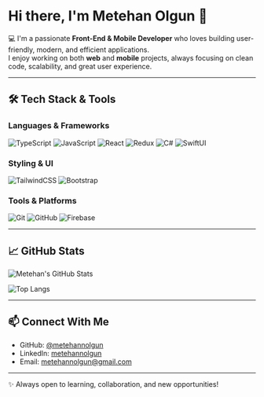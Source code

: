 # Hi there, I'm Metehan Olgun 👋

💻 I'm a passionate **Front-End & Mobile Developer** who loves building user-friendly, modern, and efficient applications.  
I enjoy working on both **web** and **mobile** projects, always focusing on clean code, scalability, and great user experience.

---

## 🛠️ Tech Stack & Tools

### Languages & Frameworks
![TypeScript](https://img.shields.io/badge/TypeScript-007ACC?style=for-the-badge&logo=typescript&logoColor=white)
![JavaScript](https://img.shields.io/badge/JavaScript-F7DF1E?style=for-the-badge&logo=javascript&logoColor=black)
![React](https://img.shields.io/badge/React-20232A?style=for-the-badge&logo=react&logoColor=61DAFB)
![Redux](https://img.shields.io/badge/Redux-764ABC?style=for-the-badge&logo=redux&logoColor=white)
![C#](https://img.shields.io/badge/C%23-239120?style=for-the-badge&logo=c-sharp&logoColor=white)
![SwiftUI](https://img.shields.io/badge/SwiftUI-0D96F6?style=for-the-badge&logo=swift&logoColor=white)

### Styling & UI
![TailwindCSS](https://img.shields.io/badge/Tailwind_CSS-38B2AC?style=for-the-badge&logo=tailwind-css&logoColor=white)
![Bootstrap](https://img.shields.io/badge/Bootstrap-7952B3?style=for-the-badge&logo=bootstrap&logoColor=white)

### Tools & Platforms
![Git](https://img.shields.io/badge/Git-F05032?style=for-the-badge&logo=git&logoColor=white)
![GitHub](https://img.shields.io/badge/GitHub-181717?style=for-the-badge&logo=github&logoColor=white)
![Firebase](https://img.shields.io/badge/Firebase-FFCA28?style=for-the-badge&logo=firebase&logoColor=black)

---

## 📈 GitHub Stats
![Metehan's GitHub Stats](https://github-readme-stats.vercel.app/api?username=metehannolgun&show_icons=true&theme=tokyonight)

![Top Langs](https://github-readme-stats.vercel.app/api/top-langs/?username=metehannolgun&layout=compact&theme=tokyonight)

---

## 📫 Connect With Me
- GitHub: [@metehannolgun](https://github.com/metehannolgun)  
- LinkedIn: [metehannolgun](https://www.linkedin.com/in/metehannolgun)  
- Email: metehannolgun@gmail.com  

---
✨ Always open to learning, collaboration, and new opportunities!
